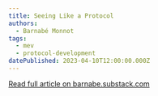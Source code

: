 ```yaml
---
title: Seeing Like a Protocol
authors:
  - Barnabé Monnot
tags:
  - mev
  - protocol-development
datePublished: 2023-04-10T12:00:00.000Z
---
```


[Read full article on barnabe.substack.com](https://barnabe.substack.com/p/seeing-like-a-protocol)
